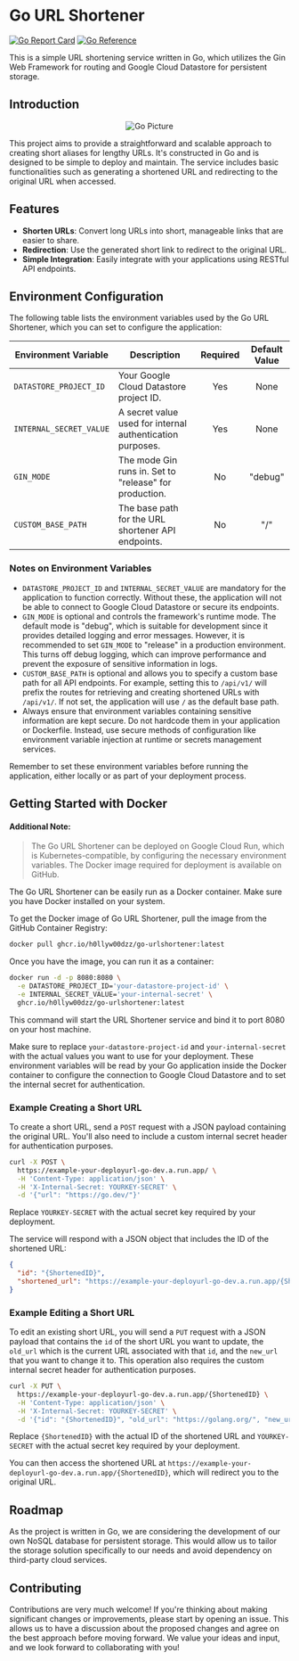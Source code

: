 # Go URL Shortener

[![Go Report Card](https://goreportcard.com/badge/github.com/H0llyW00dzZ/go-urlshortner)](https://goreportcard.com/report/github.com/H0llyW00dzZ/go-urlshortner)
[![Go Reference](https://pkg.go.dev/badge/github.com/H0llyW00dzZ/go-urlshortner.svg)](https://pkg.go.dev/github.com/H0llyW00dzZ/go-urlshortner)

This is a simple URL shortening service written in Go, which utilizes the Gin Web Framework for routing and Google Cloud Datastore for persistent storage.

## Introduction

<p align="center">
  <img src="https://i.imgur.com/T04JNPd.jpg" alt="Go Picture">
</p>

This project aims to provide a straightforward and scalable approach to creating short aliases for lengthy URLs. It's constructed in Go and is designed to be simple to deploy and maintain. The service includes basic functionalities such as generating a shortened URL and redirecting to the original URL when accessed.

## Features

- **Shorten URLs**: Convert long URLs into short, manageable links that are easier to share.
- **Redirection**: Use the generated short link to redirect to the original URL.
- **Simple Integration**: Easily integrate with your applications using RESTful API endpoints.

## Environment Configuration

The following table lists the environment variables used by the Go URL Shortener, which you can set to configure the application:

| Environment Variable    | Description                                                  | Required | Default Value |
|-------------------------|--------------------------------------------------------------|:--------:|:-------------:|
| `DATASTORE_PROJECT_ID`  | Your Google Cloud Datastore project ID.                      | Yes      | None          |
| `INTERNAL_SECRET_VALUE` | A secret value used for internal authentication purposes.    | Yes      | None          |
| `GIN_MODE`              | The mode Gin runs in. Set to "release" for production.       | No       | "debug"       |
| `CUSTOM_BASE_PATH`      | The base path for the URL shortener API endpoints.           | No       | "/"           |

### Notes on Environment Variables

- `DATASTORE_PROJECT_ID` and `INTERNAL_SECRET_VALUE` are mandatory for the application to function correctly. Without these, the application will not be able to connect to Google Cloud Datastore or secure its endpoints.
- `GIN_MODE` is optional and controls the framework's runtime mode. The default mode is "debug", which is suitable for development since it provides detailed logging and error messages. However, it is recommended to set `GIN_MODE` to "release" in a production environment. This turns off debug logging, which can improve performance and prevent the exposure of sensitive information in logs.
- `CUSTOM_BASE_PATH` is optional and allows you to specify a custom base path for all API endpoints. For example, setting this to `/api/v1/` will prefix the routes for retrieving and creating shortened URLs with `/api/v1/`. If not set, the application will use `/` as the default base path.
- Always ensure that environment variables containing sensitive information are kept secure. Do not hardcode them in your application or Dockerfile. Instead, use secure methods of configuration like environment variable injection at runtime or secrets management services.

Remember to set these environment variables before running the application, either locally or as part of your deployment process.

## Getting Started with Docker

#### Additional Note:
> The Go URL Shortener can be deployed on Google Cloud Run, which is Kubernetes-compatible, by configuring the necessary environment variables. The Docker image required for deployment is available on GitHub.

The Go URL Shortener can be easily run as a Docker container. Make sure you have Docker installed on your system.

To get the Docker image of Go URL Shortener, pull the image from the GitHub Container Registry:

```sh
docker pull ghcr.io/h0llyw00dzz/go-urlshortener:latest
```

Once you have the image, you can run it as a container:

```sh
docker run -d -p 8080:8080 \
  -e DATASTORE_PROJECT_ID='your-datastore-project-id' \
  -e INTERNAL_SECRET_VALUE='your-internal-secret' \
  ghcr.io/h0llyw00dzz/go-urlshortener:latest
```

This command will start the URL Shortener service and bind it to port 8080 on your host machine.

Make sure to replace `your-datastore-project-id` and `your-internal-secret` with the actual values you want to use for your deployment. These environment variables will be read by your Go application inside the Docker container to configure the connection to Google Cloud Datastore and to set the internal secret for authentication.

### Example Creating a Short URL

To create a short URL, send a `POST` request with a JSON payload containing the original URL. You'll also need to include a custom internal secret header for authentication purposes.

```sh
curl -X POST \
  https://example-your-deployurl-go-dev.a.run.app/ \
  -H 'Content-Type: application/json' \
  -H 'X-Internal-Secret: YOURKEY-SECRET' \
  -d '{"url": "https://go.dev/"}'
```

Replace `YOURKEY-SECRET` with the actual secret key required by your deployment.

The service will respond with a JSON object that includes the ID of the shortened URL:

```json
{
  "id": "{ShortenedID}",
  "shortened_url": "https://example-your-deployurl-go-dev.a.run.app/{ShortenedID}"
}
```

### Example Editing a Short URL

To edit an existing short URL, you will send a `PUT` request with a JSON payload that contains the `id` of the short URL you want to update, the `old_url` which is the current URL associated with that `id`, and the `new_url` that you want to change it to. This operation also requires the custom internal secret header for authentication purposes.

```sh
curl -X PUT \
  https://example-your-deployurl-go-dev.a.run.app/{ShortenedID} \
  -H 'Content-Type: application/json' \
  -H 'X-Internal-Secret: YOURKEY-SECRET' \
  -d '{"id": "{ShortenedID}", "old_url": "https://golang.org/", "new_url": "https://go.dev/"}'
```

Replace `{ShortenedID}` with the actual ID of the shortened URL and `YOURKEY-SECRET` with the actual secret key required by your deployment.

You can then access the shortened URL at `https://example-your-deployurl-go-dev.a.run.app/{ShortenedID}`, which will redirect you to the original URL.

## Roadmap

As the project is written in Go, we are considering the development of our own NoSQL database for persistent storage. This would allow us to tailor the storage solution specifically to our needs and avoid dependency on third-party cloud services.

## Contributing

Contributions are very much welcome! If you're thinking about making significant changes or improvements, please start by opening an issue. This allows us to have a discussion about the proposed changes and agree on the best approach before moving forward. We value your ideas and input, and we look forward to collaborating with you!
